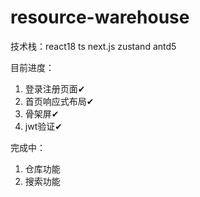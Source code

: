 # resource-warehouse

技术栈：react18 ts next.js zustand antd5

目前进度：

1. 登录注册页面✔
2. 首页响应式布局✔
3. 骨架屏✔
4. jwt验证✔

完成中：

1. 仓库功能
2. 搜索功能
